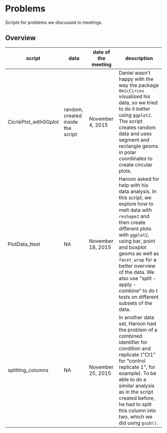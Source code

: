 # Problems
Scripts for problems we discussed in meetings.

## Overview
script | data | date of the meeting | description
------ | ---- | ------------------- | -----------
CicrlePlot_withGGplot | random, created inside the script | November 4, 2015 | Daniel wasn't happy with the way the package `OmicCircos` visualised his data, so we tried to do it better using `ggplot2`. The script creates random data and uses segment and rectangle geoms in polar coordinates to create circular plots.
PlotData_ttest | NA | November 18, 2015 | Haroon asked for help with his data analysis. In this script, we explore how to melt data with `reshape2` and then create different plots with `ggplot2`, using bar, point and boxplot geoms as well as `facet_wrap` for a better overview of the data. We also use "split - apply - combine" to do t tests on different subsets of the data.
splitting_columns | NA | November 25, 2015 | In another data set, Haroon had the problem of a combined identifier for condition and replicate ("Ct1" for "control replicate 1", for example). To be able to do a similar analysis as in the script created before, he had to split this column into two, which we did using `gsub()`.
